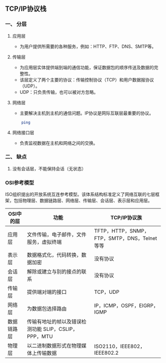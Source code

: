 ## TCP/IP协议栈

### 一、 分层
1. 应用层  
    - 为用户提供所需要的各种服务，例如：HTTP、FTP、DNS、SMTP等。

2. 传输层 
    - 为应用层实体提供端到端的通信功能，保证数据包的顺序传送及数据的完整性。 
    - 该层定义了两个主要的协议：传输控制协议（TCP）和用户数据报协议（UDP）。
    - UDP：只负责传输，也可以被对方忽略。

3. 网络层 
    - 主要解决主机到主机的通信问题。IP协议是网际互联层最重要的协议。
    ```bash
        ping
    ```
4. 网络接口层 
    - 负责监视数据在主机和网络之间的交换。

### 二、 缺点
1. 没有会话层，不能保持会话（无状态）

### OSI参考模型
ISO组织提出的开放系统互连参考模型。该体系结构标准定义了网络互联的七层框架，包括物理层、数据链路层、网络层、传输层、会话层、表示层和应用层。


OSI中的层 | 功能 | TCP/IP协议族
-|-|-
应用层 | 文件传输，电子邮件，文件服务，虚拟终端 |TFTP，HTTP，SNMP，FTP，SMTP，DNS，Telnet 等等
表示层 | 数据格式化，代码转换，数据加密 | 没有协议
会话层 | 解除或建立与别的接点的联系 | 没有协议
传输层 | 提供端对端的接口 | TCP，UDP
网络层 | 为数据包选择路由 |IP，ICMP，OSPF，EIGRP，IGMP
数据链路层 | 传输有地址的帧以及错误检测功能 SLIP，CSLIP，PPP，MTU
物理层 | 以二进制数据形式在物理媒体上传输数据 | ISO2110，IEEE802，IEEE802.2